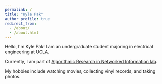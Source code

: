 ```yaml
---
permalink: /
title: "Kyle Pak"
author_profile: true
redirect_from: 
  - /about/
  - /about.html
---
```


Hello, I'm Kyle Pak! I am an undergraduate student majoring in electrical engineering at UCLA.  

Currently, I am part of [Algorithmic Research in Networked Information lab](https://www.arni.ee.ucla.edu/).

My hobbies include watching movies, collecting vinyl records, and taking photos. 

